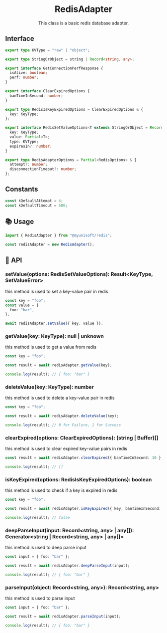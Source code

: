 <h1 align="center">
  RedisAdapter
</h1>

<p align="center">
  This class is a basic redis database adapter.
</p>

## Interface

```ts
export type KVType = "raw" | "object";

export type StringOrObject = string | Record<string, any>;

export interface GetConnectionPerfResponse {
  isAlive: boolean;
  perf: number;
}

export interface ClearExpiredOptions {
  banTimeInSecond: number;
}

export type RedisIsKeyExpiredOptions = ClearExpiredOptions & {
  key: KeyType;
};

export interface RedisSetValueOptions<T extends StringOrObject = Record<string, any>> {
  key: KeyType;
  value: Partial<T>;
  type: KVType;
  expiresIn?: number;
}

export type RedisAdapterOptions = Partial<RedisOptions> & {
  attempt?: number;
  disconnectionTimeout?: number;
};
```

## Constants

```ts
const kDefaultAttempt = 4;
const kDefaultTimeout = 500;
```

## 📚 Usage

```ts
import { RedisAdapter } from "@myunisoft/redis";

const redisAdapter = new RedisAdapter();
```

## 📜 API

### setValue(options: RedisSetValueOptions<T>): Result<KeyType, SetValueError>

this method is used to set a key-value pair in redis

```ts
const key = "foo";
const value = {
  foo: "bar",
};

await redisAdapter.setValue({ key, value });
```

### getValue(key: KeyType): null | unknown

this method is used to get a value from redis

```ts
const key = "foo";

const result = await redisAdapter.getValue(key);

console.log(result); // { foo: "bar" }
```

### deleteValue(key: KeyType): number

this method is used to delete a key-value pair in redis

```ts
const key = "foo";

const result = await redisAdapter.deleteValue(key);

console.log(result); // 0 for Failure, 1 for Success
``` 

### clearExpired(options: ClearExpiredOptions): (string | Buffer)[]

this method is used to clear expired key-value pairs in redis

```ts
const result = await redisAdapter.clearExpired({ banTimeInSecond: 10 });

console.log(result); // []
```

### isKeyExpired(options: RedisIsKeyExpiredOptions): boolean

this method is used to check if a key is expired in redis

```ts
const key = "foo";

const result = await redisAdapter.isKeyExpired({ key, banTimeInSecond: 10 });

console.log(result); // false
```

### deepParseInput(input: Record<string, any> | any[]): Generator<string | Record<string, any> | any[]>

this method is used to deep parse input

```ts
const input = { foo: "bar" };

const result = await redisAdapter.deepParseInput(input);

console.log(result); // { foo: "bar" }
``` 

### parseInput(object: Record<string, any>): Record<string, any>

this method is used to parse input

```ts
const input = { foo: "bar" };

const result = await redisAdapter.parseInput(input);

console.log(result); // { foo: "bar" }
```

